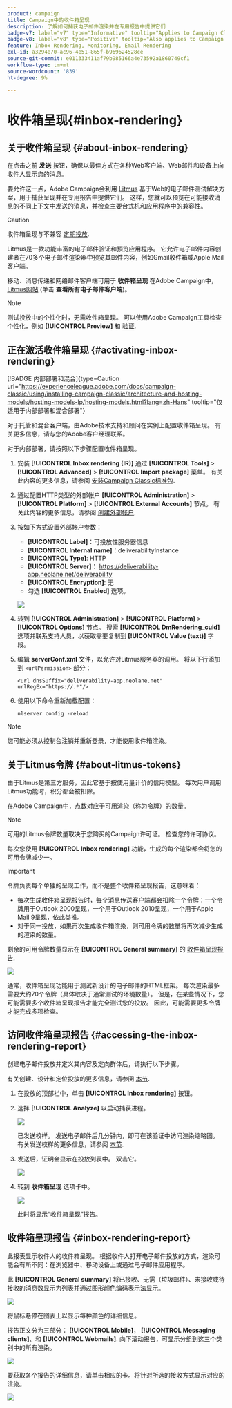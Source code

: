 ```yaml
---
product: campaign
title: Campaign中的收件箱呈现
description: 了解如何捕获电子邮件渲染并在专用报告中提供它们
badge-v7: label="v7" type="Informative" tooltip="Applies to Campaign Classic v7"
badge-v8: label="v8" type="Positive" tooltip="Also applies to Campaign v8"
feature: Inbox Rendering, Monitoring, Email Rendering
exl-id: a3294e70-ac96-4e51-865f-b969624528ce
source-git-commit: e011333411af79b985166a4e73592a1860749cf1
workflow-type: tm+mt
source-wordcount: '839'
ht-degree: 9%

---
```


# 收件箱呈现{#inbox-rendering}



## 关于收件箱呈现 {#about-inbox-rendering}

在点击之前 **发送** 按钮，确保以最佳方式在各种Web客户端、Web邮件和设备上向收件人显示您的消息。

要允许这一点，Adobe Campaign会利用 [Litmus](https://litmus.com/email-testing) 基于Web的电子邮件测试解决方案，用于捕获呈现并在专用报告中提供它们。 这样，您就可以预览在可能接收消息的不同上下文中发送的消息，并检查主要台式机和应用程序中的兼容性。

>[!CAUTION]
>收件箱呈现与不兼容 [定期投放](communication-channels.md#recurring-delivery).

Litmus是一款功能丰富的电子邮件验证和预览应用程序。 它允许电子邮件内容创建者在70多个电子邮件渲染器中预览其邮件内容，例如Gmail收件箱或Apple Mail客户端。

移动、消息传递和网络邮件客户端可用于 **收件箱呈现** 在Adobe Campaign中， [Litmus网站](https://litmus.com/email-testing) (单击 **查看所有电子邮件客户端**)。

>[!NOTE]
>
>测试投放中的个性化时，无需收件箱呈现。 可以使用Adobe Campaign工具检查个性化，例如 **[!UICONTROL Preview]** 和 [验证](steps-validating-the-delivery.md#sending-a-proof).

## 正在激活收件箱呈现 {#activating-inbox-rendering}

[!BADGE 内部部署和混合]{type=Caution url="https://experienceleague.adobe.com/docs/campaign-classic/using/installing-campaign-classic/architecture-and-hosting-models/hosting-models-lp/hosting-models.html?lang=zh-Hans" tooltip="仅适用于内部部署和混合部署"}

对于托管和混合客户端，由Adobe技术支持和顾问在实例上配置收件箱呈现。 有关更多信息，请与您的Adobe客户经理联系。

对于内部部署，请按照以下步骤配置收件箱呈现。

1. 安装 **[!UICONTROL Inbox rendering (IR)]** 通过 **[!UICONTROL Tools]** > **[!UICONTROL Advanced]** > **[!UICONTROL Import package]** 菜单。 有关此内容的更多信息，请参阅 [安装Campaign Classic标准包](../../installation/using/installing-campaign-standard-packages.md).
1. 通过配置HTTP类型的外部帐户 **[!UICONTROL Administration]** > **[!UICONTROL Platform]** > **[!UICONTROL External Accounts]** 节点。 有关此内容的更多信息，请参阅 [创建外部帐户](../../installation/using/external-accounts.md#creating-an-external-account).
1. 按如下方式设置外部帐户参数：
   * **[!UICONTROL Label]**：可投放性服务器信息
   * **[!UICONTROL Internal name]**：deliverabilityInstance
   * **[!UICONTROL Type]**: HTTP
   * **[!UICONTROL Server]**： https://deliverability-app.neolane.net/deliverability
   * **[!UICONTROL Encryption]**: 无
   * 勾选 **[!UICONTROL Enabled]** 选项。

   ![](assets/s_tn_inbox_rendering_external-account.png)

1. 转到 **[!UICONTROL Administration]** > **[!UICONTROL Platform]** > **[!UICONTROL Options]** 节点。 搜索 **[!UICONTROL DmRendering_cuid]** 选项并联系支持人员，以获取需要复制到 **[!UICONTROL Value (text)]** 字段。
1. 编辑 **serverConf.xml** 文件，以允许对Litmus服务器的调用。 将以下行添加到 `<urlPermission>` 部分：

   ```
   <url dnsSuffix="deliverability-app.neolane.net" urlRegEx="https://.*"/>
   ```

1. 使用以下命令重新加载配置：

   ```
   nlserver config -reload
   ```

>[!NOTE]
>
>您可能必须从控制台注销并重新登录，才能使用收件箱渲染。

## 关于Litmus令牌 {#about-litmus-tokens}

由于Litmus是第三方服务，因此它基于按使用量计价的信用模型。 每次用户调用Litmus功能时，积分都会被扣除。

在Adobe Campaign中，点数对应于可用渲染（称为令牌）的数量。

>[!NOTE]
>
>可用的Litmus令牌数量取决于您购买的Campaign许可证。 检查您的许可协议。

每次您使用 **[!UICONTROL Inbox rendering]** 功能，生成的每个渲染都会将您的可用令牌减少一。

>[!IMPORTANT]
>
>令牌负责每个单独的呈现工作，而不是整个收件箱呈现报告，这意味着：
>
>* 每次生成收件箱呈现报告时，每个消息传送客户端都会扣除一个令牌：一个令牌用于Outlook 2000呈现，一个用于Outlook 2010呈现，一个用于Apple Mail 9呈现，依此类推。
>* 对于同一投放，如果再次生成收件箱渲染，则可用令牌的数量将再次减少生成的渲染的数量。
>


剩余的可用令牌数量显示在 **[!UICONTROL General summary]** 的 [收件箱呈现报告](#inbox-rendering-report).

![](assets/s_tn_inbox_rendering_tokens.png)

通常，收件箱呈现功能用于测试新设计的电子邮件的HTML框架。 每次渲染最多需要大约70个令牌（具体取决于通常测试的环境数量）。 但是，在某些情况下，您可能需要多个收件箱呈现报告才能完全测试您的投放。 因此，可能需要更多令牌才能完成多项检查。

## 访问收件箱呈现报告 {#accessing-the-inbox-rendering-report}

创建电子邮件投放并定义其内容及定向群体后，请执行以下步骤。

有关创建、设计和定位投放的更多信息，请参阅 [本节](about-email-channel.md).

1. 在投放的顶部栏中，单击 **[!UICONTROL Inbox rendering]** 按钮。
1. 选择 **[!UICONTROL Analyze]** 以启动捕获进程。

   ![](assets/s_tn_inbox_rendering_button.png)

   已发送校样。 发送电子邮件后几分钟内，即可在该验证中访问渲染缩略图。 有关发送校样的更多信息，请参阅 [本节](steps-validating-the-delivery.md#sending-a-proof).

1. 发送后，证明会显示在投放列表中。 双击它。

   ![](assets/s_tn_inbox_rendering_delivery_list.png)

1. 转到 **收件箱呈现** 选项卡中。

   ![](assets/s_tn_inbox_rendering_tab.png)

   此时将显示“收件箱呈现”报告。

## 收件箱呈现报告 {#inbox-rendering-report}

此报表显示收件人的收件箱呈现。 根据收件人打开电子邮件投放的方式，渲染可能会有所不同：在浏览器中、移动设备上或通过电子邮件应用程序。

此 **[!UICONTROL General summary]** 将已接收、无需（垃圾邮件）、未接收或待接收的消息数显示为列表并通过图形颜色编码表示法显示。

![](assets/s_tn_inbox_rendering_summary.png)

将鼠标悬停在图表上以显示每种颜色的详细信息。

报告正文分为三部分： **[!UICONTROL Mobile]**， **[!UICONTROL Messaging clients]**、和 **[!UICONTROL Webmails]**. 向下滚动报告，可显示分组到这三个类别中的所有渲染。

![](assets/s_tn_inbox_rendering_report.png)

要获取各个报告的详细信息，请单击相应的卡。将针对所选的接收方式显示对应的渲染。

![](assets/s_tn_inbox_rendering_example.png)
